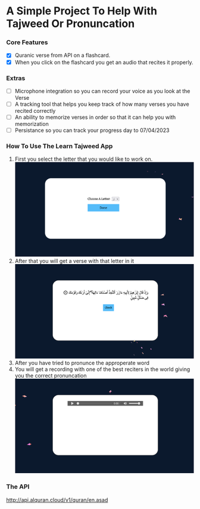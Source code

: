 # A Simple Project To Help With Tajweed Or Pronuncation

### Core Features
- [x] Quranic verse from API on a flashcard.
- [x] When you click on the flashcard you get an audio that recites it properly. 

### Extras
- [ ] Microphone integration so you can record your voice as you look at the Verse 
- [ ] A tracking tool that helps you keep track of how many verses you have recited correctly 
- [ ] An ability to memorize verses in order so that it can help you with memorization 
- [ ] Persistance so you can track your progress day to 07/04/2023 

### How To Use The Learn Tajweed App
1. First you select the letter that you would like to work on. ![Image One](https://github.com/ailmSeeker/project1/blob/main/images/1.png)
2. After that you will get a verse with that letter in it ![Image Two](https://github.com/ailmSeeker/project1/blob/main/images/2.png)
3. After you have tried to pronunce the approperate word 
4. You will get a recording with one of the best reciters in the world giving you the correct pronuncation ![Image Three](https://github.com/ailmSeeker/project1/blob/main/images/3.png)
   
### The API
http://api.alquran.cloud/v1/quran/en.asad
